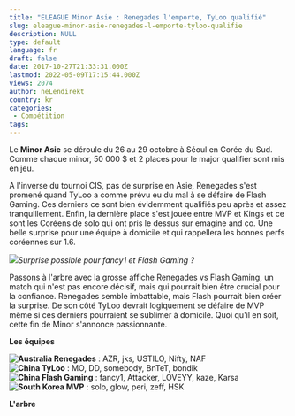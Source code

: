 ```yaml
---
title: "ELEAGUE Minor Asie : Renegades l'emporte, TyLoo qualifié"
slug: eleague-minor-asie-renegades-l-emporte-tyloo-qualifie
description: NULL
type: default
language: fr
draft: false
date: 2017-10-27T21:33:31.000Z
lastmod: 2022-05-09T17:15:44.000Z
views: 2074
author: neLendirekt
country: kr
categories:
 - Compétition
tags:
---
```

Le **Minor Asie** se déroule du 26 au 29 octobre à Séoul en Corée du Sud. Comme chaque minor, 50 000 $ et 2 places pour le major qualifier sont mis en jeu. 

A l'inverse du tournoi CIS, pas de surprise en Asie, Renegades s'est promené quand TyLoo a comme prévu eu du mal à se défaire de Flash Gaming. Ces derniers ce sont bien évidemment qualifiés peu après et assez tranquillement. Enfin, la dernière place s'est jouée entre MVP et Kings et ce sont les Coréens de solo qui ont pris le dessus sur emagine and co. Une belle surprise pour une équipe à domicile et qui rappellera les bonnes perfs coréennes sur 1.6.

![](https://flickshot-ue.s3.eu-west-2.amazonaws.com/flickshot/article/59f39dba11dfc/images/IZlnmqpwgW8Ts84IYfmfdBdikviXKg8u44aAJcgQ.jpeg)_Surprise possible pour fancy1 et Flash Gaming ?_ 

Passons à l'arbre avec la grosse affiche Renegades vs Flash Gaming, un match qui n'est pas encore décisif, mais qui pourrait bien être crucial pour la confiance. Renegades semble imbattable, mais Flash pourrait bien créer la surprise. De son côté TyLoo devrait logiquement se défaire de MVP même si ces derniers pourraient se sublimer à domicile. Quoi qu'il en soit, cette fin de Minor s'annonce passionnante.

**Les équipes**

**![Australia](/images/countries/au.svg)⁠ Renegades** : AZR, jks, USTILO, Nifty, NAF  
**![China](/images/countries/cn.svg)⁠ TyLoo** : MO, DD, somebody, BnTeT, bondik  
**![China](/images/countries/cn.svg)⁠ Flash Gaming** : fancy1, Attacker, LOVEYY, kaze, Karsa  
**![South Korea](/images/countries/kr.svg)⁠ MVP** : solo, glow, peri, zeff, HSK

**L'arbre**
